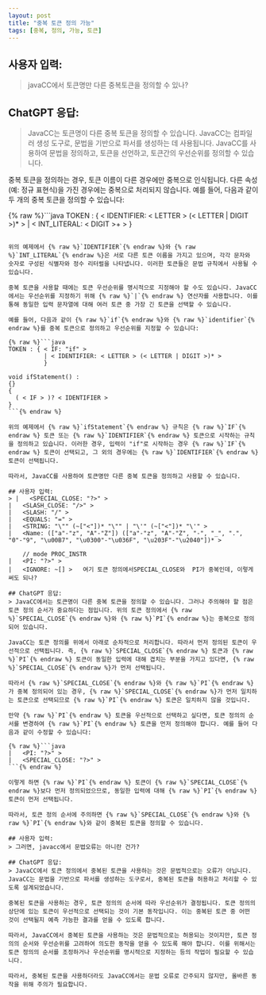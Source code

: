 ```yaml
---
layout: post
title: "중복 토큰 정의 가능"
tags: [중복, 정의, 가능, 토큰]
---
```


## 사용자 입력:
> javaCC에서 토큰명만 다른 중복토큰을 정의할 수 있나?

## ChatGPT 응답:
> JavaCC는 토큰명이 다른 중복 토큰을 정의할 수 있습니다. JavaCC는 컴파일러 생성 도구로, 문법을 기반으로 파서를 생성하는 데 사용됩니다. JavaCC를 사용하여 문법을 정의하고, 토큰을 선언하고, 토큰간의 우선순위를 정의할 수 있습니다.

중복 토큰을 정의하는 경우, 토큰 이름이 다른 경우에만 중복으로 인식됩니다. 다른 속성(예: 정규 표현식)을 가진 경우에는 중복으로 처리되지 않습니다. 예를 들어, 다음과 같이 두 개의 중복 토큰을 정의할 수 있습니다:

{% raw %}```java
TOKEN : { < IDENTIFIER: < LETTER > (< LETTER | DIGIT >)* >
          | < INT_LITERAL: < DIGIT >+ >
          }
```{% endraw %}

위의 예제에서 {% raw %}`IDENTIFIER`{% endraw %}와 {% raw %}`INT_LITERAL`{% endraw %}은 서로 다른 토큰 이름을 가지고 있으며, 각각 문자와 숫자로 구성된 식별자와 정수 리터럴을 나타냅니다. 이러한 토큰들은 문법 규칙에서 사용될 수 있습니다.

중복 토큰을 사용할 때에는 토큰 우선순위를 명시적으로 지정해야 할 수도 있습니다. JavaCC에서는 우선순위를 지정하기 위해 {% raw %}`|`{% endraw %} 연산자를 사용합니다. 이를 통해 동일한 입력 문자열에 대해 여러 토큰 중 가장 긴 토큰을 선택할 수 있습니다.

예를 들어, 다음과 같이 {% raw %}`if`{% endraw %}와 {% raw %}`identifier`{% endraw %}를 중복 토큰으로 정의하고 우선순위를 지정할 수 있습니다:

{% raw %}```java
TOKEN : { < IF: "if" >
          | < IDENTIFIER: < LETTER > (< LETTER | DIGIT >)* >
          }

void ifStatement() :
{}
{
  ( < IF > )? < IDENTIFIER >
}
```{% endraw %}

위의 예제에서 {% raw %}`ifStatement`{% endraw %} 규칙은 {% raw %}`IF`{% endraw %} 토큰 또는 {% raw %}`IDENTIFIER`{% endraw %} 토큰으로 시작하는 규칙을 정의하고 있습니다. 이러한 경우, 입력이 "if"로 시작하는 경우 {% raw %}`IF`{% endraw %} 토큰이 선택되고, 그 외의 경우에는 {% raw %}`IDENTIFIER`{% endraw %} 토큰이 선택됩니다.

따라서, JavaCC를 사용하여 토큰명만 다른 중복 토큰을 정의하고 사용할 수 있습니다.

## 사용자 입력:
> |   <SPECIAL_CLOSE: "?>" >
|   <SLASH_CLOSE: "/>" >
|   <SLASH: "/" >
|   <EQUALS: "=" >
|   <STRING: "\"" (~["<"])* "\"" | "\'" (~["<"])* "\'" >
|   <Name: (["a"-"z", "A"-"Z"]) (["a"-"z", "A"-"Z", "-", "_", ".", "0"-"9", "\u00B7", "\u0300"-"\u036F", "\u203F"-"\u2040"])* >

    // mode PROC_INSTR
|   <PI: "?>" >
|   <IGNORE: ~[] >   여기 토큰 정의에서SPECIAL_CLOSE와  PI가 중복인데, 이렇게 써도 되나?

## ChatGPT 응답:
> JavaCC에서는 토큰명이 다른 중복 토큰을 정의할 수 있습니다. 그러나 주의해야 할 점은 토큰 정의 순서가 중요하다는 점입니다. 위의 토큰 정의에서 {% raw %}`SPECIAL_CLOSE`{% endraw %}와 {% raw %}`PI`{% endraw %}는 중복으로 정의되어 있습니다.

JavaCC는 토큰 정의를 위에서 아래로 순차적으로 처리합니다. 따라서 먼저 정의된 토큰이 우선적으로 선택됩니다. 즉, {% raw %}`SPECIAL_CLOSE`{% endraw %} 토큰과 {% raw %}`PI`{% endraw %} 토큰이 동일한 입력에 대해 겹치는 부분을 가지고 있다면, {% raw %}`SPECIAL_CLOSE`{% endraw %}가 먼저 선택됩니다.

따라서 {% raw %}`SPECIAL_CLOSE`{% endraw %}와 {% raw %}`PI`{% endraw %}가 중복 정의되어 있는 경우, {% raw %}`SPECIAL_CLOSE`{% endraw %}가 먼저 일치하는 토큰으로 선택되므로 {% raw %}`PI`{% endraw %} 토큰은 일치하지 않을 것입니다.

만약 {% raw %}`PI`{% endraw %} 토큰을 우선적으로 선택하고 싶다면, 토큰 정의의 순서를 변경하여 {% raw %}`PI`{% endraw %} 토큰을 먼저 정의해야 합니다. 예를 들어 다음과 같이 수정할 수 있습니다:

{% raw %}```java
|   <PI: "?>" >
|   <SPECIAL_CLOSE: "?>" >
```{% endraw %}

이렇게 하면 {% raw %}`PI`{% endraw %} 토큰이 {% raw %}`SPECIAL_CLOSE`{% endraw %}보다 먼저 정의되었으므로, 동일한 입력에 대해 {% raw %}`PI`{% endraw %} 토큰이 먼저 선택됩니다.

따라서, 토큰 정의 순서에 주의하면 {% raw %}`SPECIAL_CLOSE`{% endraw %}와 {% raw %}`PI`{% endraw %}와 같이 중복된 토큰을 정의할 수 있습니다.

## 사용자 입력:
> 그러면, javacc에서 문법오류는 아니란 건가?

## ChatGPT 응답:
> JavaCC에서 토큰 정의에서 중복된 토큰을 사용하는 것은 문법적으로는 오류가 아닙니다. JavaCC는 문법을 기반으로 파서를 생성하는 도구로서, 중복된 토큰을 허용하고 처리할 수 있도록 설계되었습니다.

중복된 토큰을 사용하는 경우, 토큰 정의의 순서에 따라 우선순위가 결정됩니다. 토큰 정의의 상단에 있는 토큰이 우선적으로 선택되는 것이 기본 동작입니다. 이는 중복된 토큰 중 어떤 것이 선택될지 예측 가능한 결과를 얻을 수 있도록 합니다.

따라서, JavaCC에서 중복된 토큰을 사용하는 것은 문법적으로는 허용되는 것이지만, 토큰 정의의 순서와 우선순위를 고려하여 의도한 동작을 얻을 수 있도록 해야 합니다. 이를 위해서는 토큰 정의의 순서를 조정하거나 우선순위를 명시적으로 지정하는 등의 작업이 필요할 수 있습니다.

따라서, 중복된 토큰을 사용하더라도 JavaCC에서는 문법 오류로 간주되지 않지만, 올바른 동작을 위해 주의가 필요합니다.

